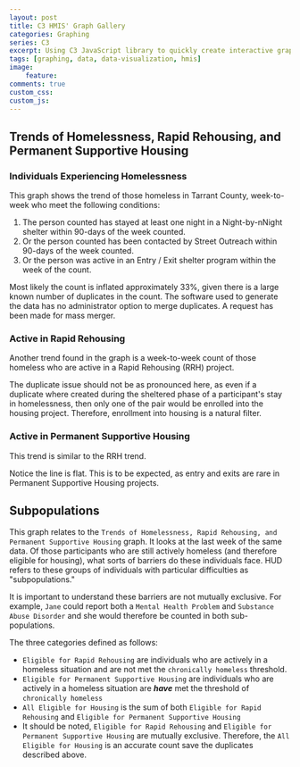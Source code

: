 ```yaml
---
layout: post
title: C3 HMIS' Graph Gallery
categories: Graphing
series: C3
excerpt: Using C3 JavaScript library to quickly create interactive graphs.
tags: [graphing, data, data-visualization, hmis]
image: 
    feature: 
comments: true
custom_css:
custom_js: 
---
```


## Trends of Homelessness, Rapid Rehousing, and Permanent Supportive Housing


<link href="https://ladvien.com/projects/d3/practice/c3-0.4.15/c3.css" rel="stylesheet">  
<script src="https://d3js.org/d3.v3.min.js"></script>
<script src="https://ladvien.com/projects/d3/practice/c3-0.4.15/c3.min.js"></script>
<script src="https://ladvien.com/projects/d3/tx-601/trends-tx-601.js"></script>

<div id="chartOne"></div>

### Individuals Experiencing Homelessness
This graph shows the trend of those homeless in Tarrant County, week-to-week who meet the following conditions:

1. The person counted has stayed at least one night in a Night-by-nNight shelter within 90-days of the week counted.
2. Or the person counted has been contacted by Street Outreach within 90-days of the week counted.
3. Or the person was active in an Entry / Exit shelter program within the week of the count.

Most likely the count is inflated approximately 33%, given there is a large known number of duplicates in the count.  The software used to generate the data has no administrator option to merge duplicates.  A request has been made for mass merger.

### Active in Rapid Rehousing
Another trend found in the graph is a week-to-week count of those homeless who are active in a Rapid Rehousing (RRH) project.

The duplicate issue should not be as pronounced here, as even if a duplicate where created during the sheltered phase of a participant's stay in homelessness, then only one of the pair would be enrolled into the housing project.  Therefore, enrollment into housing is a natural filter.

### Active in Permanent Supportive Housing
This trend is similar to the RRH trend.  

Notice the line is flat.  This is to be expected, as entry and exits are rare in Permanent Supportive Housing projects.

## Subpopulations

<script src="https://ladvien.com/projects/d3/tx-601/actively-homeless-subpopulations.js"></script>

<div id="chartTwo"></div>

This graph relates to the `Trends of Homelessness, Rapid Rehousing, and Permanent Supportive Housing` graph.  It looks at the last week of the same data.  Of those participants who are still actively homeless (and therefore eligible for housing), what sorts of barriers do these individuals face.  HUD refers to these groups of individuals with particular difficulties as "subpopulations."

It is important to understand these barriers are not mutually exclusive.  For example, `Jane` could report both a `Mental Health Problem` and `Substance Abuse Disorder` and she would therefore be counted in both sub-populations. 

The three categories defined as follows:

* `Eligible for Rapid Rehousing` are individuals who are actively in a homeless situation and are not met the `chronically homeless` threshold.
* `Eligible for Permanent Supportive Housing` are individuals who are actively in a homeless situation are ***have*** met the threshold of `chronically homeless`
* `All Eligible for Housing` is the sum of both `Eligible for Rapid Rehousing` and `Eligible for Permanent Supportive Housing`
* It should be noted, `Eligible for Rapid Rehousing` and `Eligible for Permanent Supportive Housing` are mutually exclusive.  Therefore, the `All Eligible for Housing` is an accurate count save the duplicates described above.